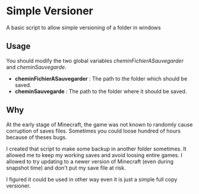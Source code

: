 # Simple Versioner
A basic script to allow simple versioning of a folder in windows

## Usage
You should modify the two global variables _cheminFichierASauvegarder_ and _cheminSauvegarde_.

* __cheminFichierASauvegarder__ : The path to the folder which should be saved.
* __cheminSauvegarde__ : The path to the folder where it should be saved.

## Why
At the early stage of Minecraft, the game was not known to randomly cause corruption of saves files.
Sometimes you could loose hundred of hours because of theses bugs.

I created that script to make some backup in another folder sometimes. It allowed me to keep my working saves and avoid loosing entire games.
I allowed to try updating to a newer version of Minecraft (even during snapshot time) and don't put my save file at risk.

I figured it could be used in other way even it is just a simple full copy versioner.